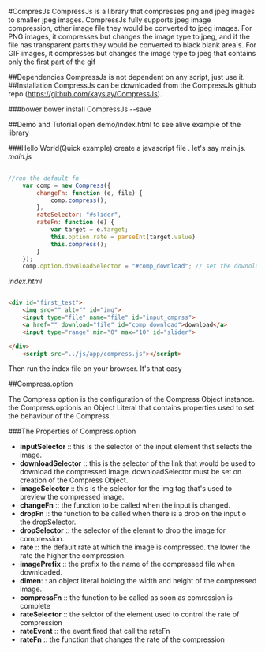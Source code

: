 #CompresJs
CompressJs is a library that compresses png and jpeg images to smaller jpeg images. CompressJs fully supports jpeg image compression, other image file they would be converted to jpeg images.
For PNG images, it compresses but changes the image type to jpeg, and if the file has transparent parts they would be converted to black blank area's.
For GIF images,  it compresses but changes the image type to jpeg that contains only the first part of the gif

##Dependencies
CompressJs is not dependent on any script, just use it.
##Installation
CompressJs can be downloaded from the CompressJs github repo (https://github.com/kayslay/CompressJs).


###bower
bower install CompressJs --save

##Demo and Tutorial
open demo/index.html to see alive example of the library

###Hello World(Quick example)
create a javascript file . let's say main.js.
_main.js_
```javascript
       
//run the default fn
    var comp = new Compress({
        changeFn: function (e, file) {
            comp.compress();
        },
        rateSelector: "#slider",
        rateFn: function (e) {
            var target = e.target;
            this.option.rate = parseInt(target.value)
            this.compress();
        }
    });
    comp.option.downloadSelector = "#comp_download"; // set the downolad button selector
```
        
 _index.html_

 ```html

 <div id="first_test">
     <img src="" alt="" id="img">
     <input type="file" name="file" id="input_cmprss">
     <a href="" download="file" id="comp_download">download</a>
     <input type="range" min="0" max="10" id="slider">

 </div>
     <script src="../js/app/compress.js"></script>
 ```
Then run the index file on your browser. It's that easy

##Compress.option

The Compress option is the configuration of the Compress Object instance. the Compress.optionis an Object Literal that contains properties
used to set the behaviour of the Compress.

###The Properties of Compress.option

 - **inputSelector** :: this is the selector of the input element thst selects the image.
 - **downloadSelector** :: this is the selector of the link that would be used to download the compressed image. downloadSelector must be set on creation of the Compress Object.
 - **imageSelector** :: this is the selector for the img tag that's used to preview the compressed image.
 - **changeFn** :: the function to be called when the input is changed.
 - **dropFn**  :: the function to be called when there is a drop on the input o the dropSelector.
 - **dropSelector** :: the selector of the elemnt to drop the image for compression.
 - **rate** :: the default rate at which the image is compressed. the lower the rate the higher the compression.
 - **imagePrefix** :: the prefix to the name of the compressed file when downloaded.
 - **dimen**: : an object literal holding the width and height of the compressed image.
 - **compressFn** :: the function to be called as soon as comression is complete
 - **rateSelector** :: the selctor of the element used to control the rate of compression
 - **rateEvent** :: the event fired that call the rateFn
 - **rateFn** :: the function that changes the rate of the compression
